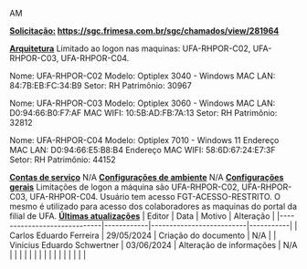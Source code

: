 AM

**<u>Solicitação:</u> <https://sgc.frimesa.com.br/sgc/chamados/view/281964>**

**<u>Arquitetura</u>**
Limitado ao logon nas maquinas: UFA-RHPOR-C02, UFA-RHPOR-C03, UFA-RHPOR-C04.

Nome: UFA-RHPOR-C02
Modelo: Optiplex 3040 - Windows
MAC LAN: 84:7B:EB:FC:34:B9
Setor: RH
Patrimônio: 30967

Nome: UFA-RHPOR-C03
Modelo: Optiplex 3060 - Windows
MAC LAN: D0:94:66:B0:F7:AF
MAC WIFI: 10:5B:AD:FB:7A:13
Setor: RH
Patrimônio: 32812

Nome: UFA-RHPOR-C04
Modelo: Optiplex 7010 - Windows 11
Endereço MAC LAN: D0:94:66:E5:B8:B4
Endereço MAC WIFI: 58:6D:67:24:E7:3F
Setor: RH
Patrimônio: 44152

**<u>Contas de serviço</u>**
N/A
**<u>Configurações de ambiente</u>**
N/A
**<u>Configurações gerais</u>**
Limitações de logon a máquina são UFA-RHPOR-C02, UFA-RHPOR-C03, UFA-RHPOR-C04. Usuário tem acesso FGT-ACESSO-RESTRITO. O mesmo é utilizado para acesso dos colaboradores as maquinas do portal da filial de UFA.
**<u>Últimas atualizações</u>**
| Editor                      | Data       | Motivo                   | Alteração |
|-----------------------------|------------|--------------------------|-----------|
| Carlos Eduardo Ferreira     | 29/05/2024 | Criação do documento     | N/A       |
| Vinicius Eduardo Schwertner | 03/06/2024 | Alteração de informações | N/A       |
|                             |            |                          |           |
|                             |            |                          |           |
|                             |            |                          |           |

